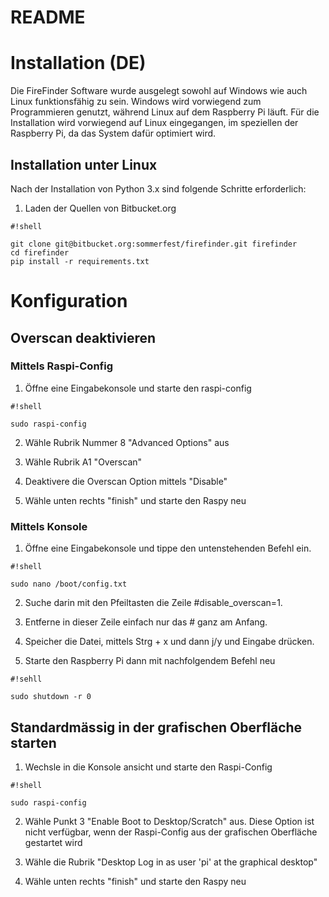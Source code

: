 # README #



# Installation (DE) #
Die FireFinder Software wurde ausgelegt sowohl auf Windows wie auch Linux funktionsfähig 
zu sein. Windows wird vorwiegend zum Programmieren genutzt, während Linux auf dem 
Raspberry Pi läuft. Für die Installation wird vorwiegend auf Linux eingegangen, im 
speziellen der Raspberry Pi, da das System dafür optimiert wird.


## Installation unter Linux ##

Nach der Installation von Python 3.x sind folgende Schritte erforderlich:

1. Laden der Quellen von Bitbucket.org
```
#!shell

git clone git@bitbucket.org:sommerfest/firefinder.git firefinder
cd firefinder
pip install -r requirements.txt
```



# Konfiguration 

## Overscan deaktivieren ##

### Mittels Raspi-Config ###

1. Öffne eine Eingabekonsole und starte den raspi-config
```
#!shell

sudo raspi-config
```

2. Wähle Rubrik Nummer 8 "Advanced Options" aus

3. Wähle Rubrik A1 "Overscan"

4. Deaktivere die Overscan Option mittels "Disable"

5. Wähle unten rechts "finish" und starte den Raspy neu

### Mittels Konsole ###

1. Öffne eine Eingabekonsole und tippe den untenstehenden Befehl ein.
```
#!shell

sudo nano /boot/config.txt
```

2. Suche darin mit den Pfeiltasten die Zeile #disable_overscan=1.

3. Entferne in dieser Zeile einfach nur das # ganz am Anfang.

4. Speicher die Datei, mittels Strg + x und dann j/y und Eingabe drücken.

5. Starte den Raspberry Pi dann mit nachfolgendem Befehl neu
```
#!sehll

sudo shutdown -r 0
```

## Standardmässig in der grafischen Oberfläche starten ##

1. Wechsle in die Konsole ansicht und starte den Raspi-Config
```
#!shell

sudo raspi-config
```

2. Wähle Punkt 3 "Enable Boot to Desktop/Scratch" aus. Diese Option ist nicht
verfügbar, wenn der Raspi-Config aus der grafischen Oberfläche gestartet wird

3. Wähle die Rubrik "Desktop Log in as user 'pi' at the graphical desktop"

4. Wähle unten rechts "finish" und starte den Raspy neu

